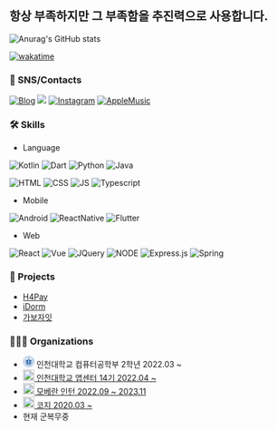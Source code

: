 ## 항상 부족하지만 그 부족함을 추진력으로 사용합니다.

![Anurag's GitHub stats](https://github-readme-stats.vercel.app/api?username=KimWash&show_icons=true&theme=radical)

[![wakatime](https://wakatime.com/badge/user/40e4a5a3-dab7-482e-af61-3b9479f208c3.svg)](https://wakatime.com/@40e4a5a3-dab7-482e-af61-3b9479f208c3)

### 📱 SNS/Contacts
<a href="https://blog.kimwash.xyz">![Blog](https://img.shields.io/badge/Blog-E4405F?style=for-the-badge&logoColor=white)</a>
<a href="mailto:ckm0728wash@gmail.com"><img src="https://img.shields.io/badge/Mail-E4405F?style=for-the-badge&logo=gmail&logoColor=white&link=mailto:ckm0728wash@gmail.com"/></a>
<a href="https://www.instagram.com/gan_ggan_ggang">![Instagram](https://img.shields.io/badge/Instagram-E4405F?style=for-the-badge&logo=instagram&logoColor=white)</a>
<a href="https://music.apple.com/profile/kimwash">![AppleMusic](https://img.shields.io/badge/apple%20music-E4405F?style=for-the-badge&logo=apple%20music&logoColor=white)</a>

### 🛠️ Skills
- Language

![Kotlin](https://img.shields.io/badge/Kotlin-0095D5?&style=for-the-badge&logo=kotlin&logoColor=white)
![Dart](https://img.shields.io/badge/Dart-0175C2?style=for-the-badge&logo=dart&logoColor=white)
![Python](https://img.shields.io/badge/Python-14354C?style=for-the-badge&logo=python&logoColor=white)
![Java](https://img.shields.io/badge/Java-ED8B00?style=for-the-badge&logo=openjdk&logoColor=white)

![HTML](https://img.shields.io/badge/HTML-239120?style=for-the-badge&logo=html5&logoColor=white)
![CSS](https://img.shields.io/badge/CSS-239120?&style=for-the-badge&logo=css3&logoColor=white)
![JS](https://img.shields.io/badge/JavaScript-F7DF1E?style=for-the-badge&logo=javascript&logoColor=black)
![Typescript](https://img.shields.io/badge/TypeScript-007ACC?style=for-the-badge&logo=typescript&logoColor=white)


- Mobile

![Android](https://img.shields.io/badge/Android-3DDC84?style=for-the-badge&logo=android&logoColor=white)
![ReactNative](https://img.shields.io/badge/React_Native-20232A?style=for-the-badge&logo=react&logoColor=61DAFB)
![Flutter](https://img.shields.io/badge/Flutter-02569B?style=for-the-badge&logo=flutter&logoColor=white)

- Web

![React](https://img.shields.io/badge/React-20232A?style=for-the-badge&logo=react&logoColor=61DAFB)
![Vue](https://img.shields.io/badge/Vue.js-35495E?style=for-the-badge&logo=vue.js&logoColor=4FC08D)
![JQuery](https://img.shields.io/badge/jQuery-0769AD?style=for-the-badge&logo=jquery&logoColor=white)
![NODE](https://img.shields.io/badge/Node.js-43853D?style=for-the-badge&logo=node.js&logoColor=white)
![Express.js](https://img.shields.io/badge/Express.js-404D59?style=for-the-badge)
![Spring](https://img.shields.io/badge/Spring-6DB33F?style=for-the-badge&logo=spring&logoColor=white)


### 📑 Projects
- [H4Pay](http://cozyllc.co.kr/product/h4pay)
- [iDorm](https://github.com/idorm/idorm-android)
- [가보자잇](https://github.com/gabojait/gabojait-react-native)

### 🧑‍🤝‍🧑 Organizations
- <img src="./inu_logo.svg" width="20" height="20"> 인천대학교 컴퓨터공학부 2학년 2022.03 ~
- <a href="https://home.inuappcenter.kr/ourteam/android?year=2022"><img src="https://home.inuappcenter.kr/favicon.ico" width="20" height="20"> 인천대학교 앱센터 14기 2022.04 ~</a>
- <a href="https://moberan.com"><img src="https://moberan.com/favicon.ico" width="20" height="20"> 모베란 인턴 2022.09 ~ 2023.11</a>
- <a href="https://cozyllc.co.kr"><img src="https://cozyllc.co.kr/favicon.ico" width="20" height="20"> 코지 2020.03 ~</a>
- 현재 군복무중

